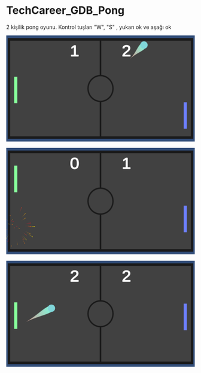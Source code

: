 # TechCareer_GDB_Pong
2 kişilik pong oyunu. Kontrol tuşları "W", "S" , yukarı ok ve aşağı ok

![](pong_1.png)

![](pong_2.png)

![](pong_3.png)
